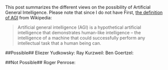 This post summarizes the different views on the possibility of Artificial General Intelligence.
Please note that since I do not have
First, [the definition of AGI](http://en.wikipedia.org/wiki/Artificial_general_intelligence) from Wikipedia:

>Artificial general intelligence (AGI) is a hypothetical artificial intelligence that demonstrates human-like intelligence – the intelligence of a machine that could successfully perform any intellectual task that a human being can.


##Possible##
Eliezer Yudkowsky:
Ray Kurzweil:
Ben Goertzel:

##Not Possible##
Roger Penrose:
